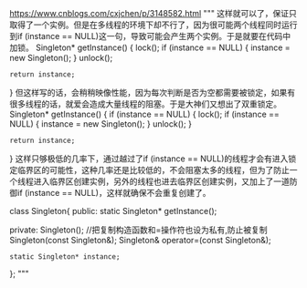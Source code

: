 https://www.cnblogs.com/cxjchen/p/3148582.html
"""
这样就可以了，保证只取得了一个实例。但是在多线程的环境下却不行了，因为很可能两个线程同时运行到if (instance == NULL)这一句，导致可能会产生两个实例。于是就要在代码中加锁。
Singleton* getInstance()
{
    lock();
    if (instance == NULL)
    {
       instance = new Singleton();
    }
    unlock();

    return instance;
}
但这样写的话，会稍稍映像性能，因为每次判断是否为空都需要被锁定，如果有很多线程的话，就爱会造成大量线程的阻塞。于是大神们又想出了双重锁定。
Singleton* getInstance()
{
    if (instance == NULL)
    {
	lock();
    	if (instance == NULL)
    	{
       		instance = new Singleton();
    	}
    	unlock();
    }

    return instance;
}
这样只够极低的几率下，通过越过了if (instance == NULL)的线程才会有进入锁定临界区的可能性，这种几率还是比较低的，不会阻塞太多的线程，但为了防止一个线程进入临界区创建实例，另外的线程也进去临界区创建实例，又加上了一道防御if (instance == NULL)，这样就确保不会重复创建了。


class Singleton{
public:
	static Singleton* getInstance();

private:
	Singleton();
	//把复制构造函数和=操作符也设为私有,防止被复制
	Singleton(const Singleton&);
	Singleton& operator=(const Singleton&);

	static Singleton* instance;
};
"""
